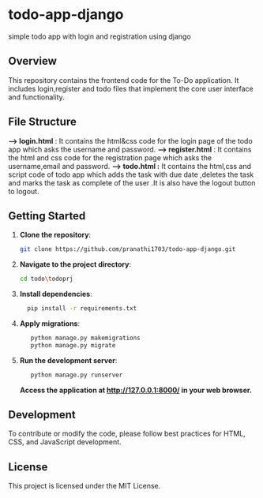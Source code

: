 # todo-app-django
simple todo app with login and registration using django
## Overview
This repository contains the frontend code for the To-Do application. It includes login,register and todo files that implement the core user interface and functionality.

## File Structure
  **--> login.html** : It contains the html&css code for the login page of the todo app which asks the username and password.
  **--> register.html** : It contains the html and css code for the registration page which asks the username,email and password.
  **--> todo.html :** It contains the html,css and script code of todo app which adds the task with due date ,deletes the task and marks the task as complete of the user .It is also have the logout button to logout.

## Getting Started
1. **Clone the repository**:
    ```sh
    git clone https://github.com/pranathi1703/todo-app-django.git
    ```
2. **Navigate to the project directory**:
    ```sh
    cd todo\todoprj
    ```
3. **Install dependencies**:
     ```sh
       pip install -r requirements.txt
     ```
5. **Apply migrations**:
     ```sh
        python manage.py makemigrations
        python manage.py migrate
     ```
7. **Run the development server**:
     ```sh
        python manage.py runserver
     ```
    **Access the application at http://127.0.0.1:8000/ in your web browser.**


## Development
To contribute or modify the code, please follow best practices for HTML, CSS, and JavaScript development.

## License
This project is licensed under the MIT License.
